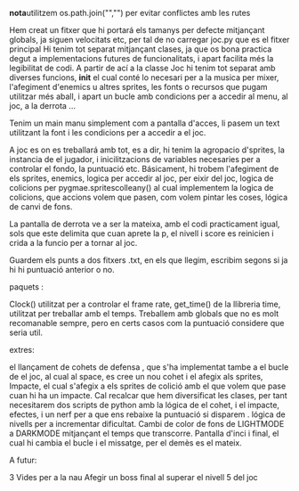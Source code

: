 **nota**utilitzem os.path.join("","") per evitar conflictes amb les rutes

Hem creat un fitxer que hi portará els tamanys per defecte mitjançant globals, ja siguen velocitats etc, per tal de no carregar joc.py que es el fitxer principal
Hi tenim tot separat mitjançant clases, ja que os bona practica degut a implementacions futures de funcionalitats, i apart facilita més la legibilitat de codi.
A partir de ací a la classe Joc hi tenim tot separat amb diverses funcions, __init__ el cual conté lo necesari per a la musica per mixer, l'afegiment d'enemics u altres sprites, les fonts o recursos que pugam utilitzar més aball, i apart un bucle amb condicions per a accedir al menu, al joc, a la derrota ...

Tenim un  main manu simplement com a pantalla d'acces, li pasem un text utilitzant la font i les condicions per a accedir a el joc.

A joc es on es treballará amb tot, es a dir, hi tenim la agropacio d'sprites, la instancia de el jugador, i inicilitzacions de  variables necesaries per a controlar el fondo, la puntuació etc. Básicament, hi trobem l'afegiment de els sprites, enemics, logica per accedir al joc, per eixir del joc, logica de colicions per pygmae.spritescolleany() al cual implementem la logica de colicions, que accions volem que pasen, com volem pintar les coses, lógica de canvi de fons.

La pantalla de derrota ve a ser la mateixa, amb el codi practicament igual, sols que este delimita que cuan aprete la p, el nivell i score es reinicien i crida a la funcio per a tornar al joc.

Guardem els punts a dos fitxers .txt, en els que llegim, escribim segons si ja hi hi puntuació anterior o no.


paquets : 

Clock() utilitzat per a controlar el frame rate, get_time() de la llibreria time, utilitzat per treballar amb el temps. Treballem amb globals que no es molt recomanable sempre, pero en certs casos com la puntuació considere que seria util.

extres:

el llançament de cohets de defensa , que s'ha implementat tambe a el bucle de el joc, al cual al space, es cree un nou cohet i el afegix als sprites, Impacte, el cual s'afegix a els sprites de colició amb el que volem que pase cuan hi ha un impacte. Cal recalcar que hem diversificat les clases, per tant necesitarem dos scripts de python amb la lógica de el cohet, i el impacte, efectes, i un nerf per a que ens rebaixe la puntuació si disparem .
lógica de nivells per a incrementar dificultat. Cambi de color de fons de LIGHTMODE a DARKMODE mitjançant el temps que transcorre. Pantalla d'inci i final, el cual hi cambia el bucle i el missatge, per el demès es el mateix.

A futur: 

3 Vides per a la nau
Afegir un boss final al superar el nivell 5 del joc 
